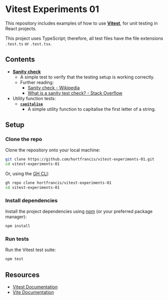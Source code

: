 # Vitest Experiments 01

This repository includes examples of how to use [**Vitest**](https://vitest.dev/), for unit testing in React projects.

This project uses TypeScript; therefore, all test files have the file extensions `.test.ts` or `.test.tsx`.

## Contents

- [**Sanity check**](./tests/sanity-check.test.ts)
  - A simple test to verify that the testing setup is working correctly.
  - Further reading:
    - [Sanity check - Wikipedia](https://en.wikipedia.org/wiki/Sanity_check)
    - [What is a sanity test check? - Stack Overflow](https://stackoverflow.com/questions/4055733/what-is-a-sanity-test-check)
- Utility function tests:
  - [**`capitalise`**](./tests/capitalise.test.ts)
    - A simple utility function to capitalise the first letter of a string. 

## Setup

### Clone the repo

Clone the repository onto your local machine:

```bash
git clone https://github.com/hortfrancis/vitest-experiments-01.git
cd vitest-experiments-01
```

Or, using the [GH CLI](https://cli.github.com/): 

```bash
gh repo clone hortfrancis/vitest-experiments-01
cd vitest-experiments-01
```

### Install dependencies

Install the project dependencies using [npm](https://www.npmjs.com/) (or your preferred package manager):

```bash
npm install
```

### Run tests

Run the Vitest test suite:

```bash
npm test
```

## Resources

- [Vitest Documentation](https://vitest.dev/)
- [Vite Documentation](https://vite.dev/)
